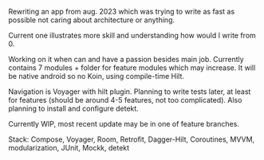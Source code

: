 Rewriting an app from aug. 2023 which was trying to write as fast as possible not caring about architecture or anything.

Current one illustrates more skill and understanding how would I write from 0.

Working on it when can and have a passion besides main job. Currently contains 7 modules + folder for feature modules which may increase. It will be native android so no Koin, using compile-time Hilt.

Navigation is Voyager with hilt plugin. Planning to write tests later, at least for features (should be around 4-5 features, not too complicated). Also planning to install and configure detekt.

Currently WIP, most recent update may be in one of feature branches.

Stack: Compose, Voyager, Room, Retrofit, Dagger-Hilt, Coroutines, MVVM, modularization, JUnit, Mockk, detekt
